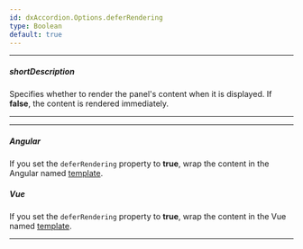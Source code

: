 ```yaml
---
id: dxAccordion.Options.deferRendering
type: Boolean
default: true
---
```

---
##### shortDescription
Specifies whether to render the panel's content when it is displayed. If **false**, the content is rendered immediately.

---

---
##### Angular

If you set the `deferRendering` property to **true**, wrap the content in the Angular named [template](/Documentation/Guide/Angular_Components/Component_Configuration_Syntax/#Templates).

##### Vue

If you set the `deferRendering` property to **true**, wrap the content in the Vue named [template](/Documentation/Guide/Vue_Components/Component_Configuration_Syntax/#Templates).

---
